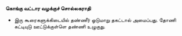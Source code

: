 **கொங்கு வட்டார வழக்குச் சொல்லகராதி**
- இரு கூரைகளுக்கிடையில் தண்ணீர் ஓடுமாறு தகட்டால் அமைப்பது. தோணி கட்டியுடு ஊட்டுக்குள்ளெ தண்ணி உழுகுது.

